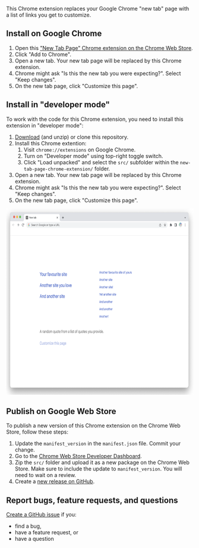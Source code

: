 This Chrome extension replaces your Google Chrome "new tab" page with a list of links you get to customize.

## Install on Google Chrome

1. Open this ["New Tab Page" Chrome extension on the Chrome Web Store](https://chromewebstore.google.com/detail/new-tab-page/apodhjfcbagagmpogjoihddnejghjbaf).
1. Click "Add to Chrome".
1. Open a new tab. Your new tab page will be replaced by this Chrome extension.
1. Chrome might ask "Is this the new tab you were expecting?". Select "Keep changes".
1. On the new tab page, click "Customize this page".

## Install in "developer mode"

To work with the code for this Chrome extension, you need to install this extension in "developer mode":

1. [Download](https://github.com/NimJay/new-tab-page-chrome-extension/archive/refs/heads/main.zip) (and unzip) or clone this repository.
1. Install this Chrome extention:
   1. Visit `chrome://extensions` on Google Chrome.
   1. Turn on "Developer mode" using top-right toggle switch.
   1. Click "Load unpacked" and select the `src/` subfolder within the `new-tab-page-chrome-extension/` folder.
1. Open a new tab. Your new tab page will be replaced by this Chrome extension.
1. Chrome might ask "Is this the new tab you were expecting?". Select "Keep changes".
1. On the new tab page, click "Customize this page".

<img height="500" alt="A screenshot of the new tab page from this Chrome extension." src="https://github.com/NimJay/new-tab-page-chrome-extension/blob/1b27f0d3be2f2c2573fd8a1b369520a7dd5b0e64/new-tab-page-chrome-extension.png">

## Publish on Google Web Store

To publish a new version of this Chrome extension on the Chrome Web Store, follow these steps:

1. Update the `manifest_version` in the `manifest.json` file. Commit your change.
1. Go to the [Chrome Web Store Developer Dashboard](https://chrome.google.com/webstore/devconsole/).
1. Zip the `src/` folder and upload it as a new package on the Chrome Web Store. Make sure to include the update to `manifest_version`. You will need to wait on a review.
1. Create a [new release on GitHub](https://github.com/NimJay/new-tab-page-chrome-extension/releases).

## Report bugs, feature requests, and questions

[Create a GitHub issue](https://github.com/NimJay/new-tab-page-chrome-extension/issues) if you:
* find a bug,
* have a feature request, or
* have a question

